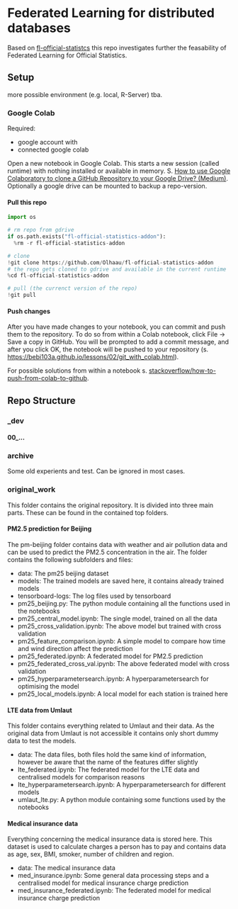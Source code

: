 # Federated Learning for distributed databases

Based on [fl-official-statistcs](https://github.com/joshua-stock/fl-official-statistics) this repo investigates further the feasability of Federated Learning for Official Statistics.

## Setup

more possible environment (e.g. local, R-Server) tba.

### Google Colab

Required:

- google account with
- connected google colab


Open a new notebook in Google Colab. This starts a new session (called runtime) with nothing installed or available in memory. S. [How to use Google Colaboratory to clone a GitHub Repository to your Google Drive? (Medium)](https://medium.com/@ashwindesilva/how-to-use-google-colaboratory-to-clone-a-github-repository-e07cf8d3d22b). Optionally a google drive can be mounted to backup a repo-version.

#### Pull this repo

```python
import os

# rm repo from gdrive
if os.path.exists("fl-official-statistics-addon"):
  %rm -r fl-official-statistics-addon

# clone
!git clone https://github.com/Olhaau/fl-official-statistics-addon
# the repo gets cloned to gdrive and available in the current runtime 
%cd fl-official-statistics-addon

# pull (the currenct version of the repo)
!git pull
```

#### Push changes

After you have made changes to your notebook, you can commit and push them to the repository. To do so from within a Colab notebook, click File → Save a copy in GitHub. You will be prompted to add a commit message, and after you click OK, the notebook will be pushed to your repository (s. https://bebi103a.github.io/lessons/02/git_with_colab.html). 

For possible solutions from within a notebook s. [stackoverflow/how-to-push-from-colab-to-github](https://stackoverflow.com/questions/59454990/how-to-push-from-colab-to-github).

## Repo Structure

### _dev

#### 00_...

### archive

Some old experients and test. Can be ignored in most cases.

### original_work

This folder contains the original repository. It is divided into three main parts. These can be found in the contained top folders.

#### PM2.5 prediction for Beijing

The pm-beijing folder contains data with weather and air pollution data and can be used to predict the PM2.5 concentration in the air. The folder contains the following subfolders and files:
* data: The pm25 beijing dataset
* models: The trained models are saved here, it contains already trained models
* tensorboard-logs: The log files used by tensorboard
* pm25_beijing.py: The python module containing all the functions used in the notebooks
* pm25_central_model.ipynb: The single model, trained on all the data
* pm25_cross_validation.ipynb: The above model but trained with cross validation
* pm25_feature_comparison.ipynb: A simple model to compare how time and wind direction affect the prediction
* pm25_federated.ipynb: A federated model for PM2.5 prediction
* pm25_federated_cross_val.ipynb: The above federated model with cross validation
* pm25_hyperparametersearch.ipynb: A hyperparametersearch for optimising the model
* pm25_local_models.ipynb: A local model for each station is trained here

#### LTE data from Umlaut

This folder contains everything related to Umlaut and their data. As the original data from Umlaut is not accessible it contains only short dummy data to test the models.
* data: The data files, both files hold the same kind of information, however be aware that the name of the features differ slightly
* lte_federated.ipynb: The federated model for the LTE data and centralised models for comparison reasons
* lte_hyperparametersearch.ipynb: A hyperparametersearch for different models
* umlaut_lte.py: A python module containing some functions used by the notebooks

#### Medical insurance data

Everything concerning the medical insurance data is stored here. This dataset is used to calculate charges a person has to pay and contains data as age, sex, BMI, smoker, number of children and region.
* data: The medical insurance data
* med_insurance.ipynb: Some general data processing steps and a centralised model for medical insurance charge prediction
* med_insurance_federated.ipynb: The federated model for medical insurance charge prediction



